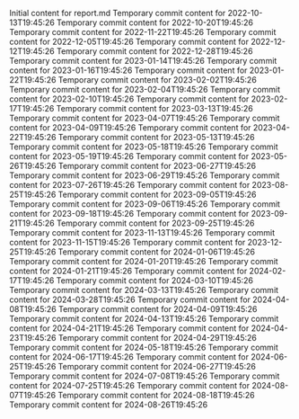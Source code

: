 Initial content for report.md
Temporary commit content for 2022-10-13T19:45:26
Temporary commit content for 2022-10-20T19:45:26
Temporary commit content for 2022-11-22T19:45:26
Temporary commit content for 2022-12-05T19:45:26
Temporary commit content for 2022-12-12T19:45:26
Temporary commit content for 2022-12-28T19:45:26
Temporary commit content for 2023-01-14T19:45:26
Temporary commit content for 2023-01-16T19:45:26
Temporary commit content for 2023-01-22T19:45:26
Temporary commit content for 2023-02-02T19:45:26
Temporary commit content for 2023-02-04T19:45:26
Temporary commit content for 2023-02-10T19:45:26
Temporary commit content for 2023-02-17T19:45:26
Temporary commit content for 2023-03-13T19:45:26
Temporary commit content for 2023-04-07T19:45:26
Temporary commit content for 2023-04-09T19:45:26
Temporary commit content for 2023-04-22T19:45:26
Temporary commit content for 2023-05-13T19:45:26
Temporary commit content for 2023-05-18T19:45:26
Temporary commit content for 2023-05-19T19:45:26
Temporary commit content for 2023-05-26T19:45:26
Temporary commit content for 2023-06-27T19:45:26
Temporary commit content for 2023-06-29T19:45:26
Temporary commit content for 2023-07-26T19:45:26
Temporary commit content for 2023-08-25T19:45:26
Temporary commit content for 2023-09-05T19:45:26
Temporary commit content for 2023-09-06T19:45:26
Temporary commit content for 2023-09-18T19:45:26
Temporary commit content for 2023-09-21T19:45:26
Temporary commit content for 2023-09-25T19:45:26
Temporary commit content for 2023-11-13T19:45:26
Temporary commit content for 2023-11-15T19:45:26
Temporary commit content for 2023-12-25T19:45:26
Temporary commit content for 2024-01-06T19:45:26
Temporary commit content for 2024-01-20T19:45:26
Temporary commit content for 2024-01-21T19:45:26
Temporary commit content for 2024-02-17T19:45:26
Temporary commit content for 2024-03-10T19:45:26
Temporary commit content for 2024-03-13T19:45:26
Temporary commit content for 2024-03-28T19:45:26
Temporary commit content for 2024-04-08T19:45:26
Temporary commit content for 2024-04-09T19:45:26
Temporary commit content for 2024-04-13T19:45:26
Temporary commit content for 2024-04-21T19:45:26
Temporary commit content for 2024-04-23T19:45:26
Temporary commit content for 2024-04-29T19:45:26
Temporary commit content for 2024-05-18T19:45:26
Temporary commit content for 2024-06-17T19:45:26
Temporary commit content for 2024-06-25T19:45:26
Temporary commit content for 2024-06-27T19:45:26
Temporary commit content for 2024-07-08T19:45:26
Temporary commit content for 2024-07-25T19:45:26
Temporary commit content for 2024-08-07T19:45:26
Temporary commit content for 2024-08-18T19:45:26
Temporary commit content for 2024-08-26T19:45:26
